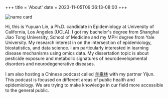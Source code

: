 +++
title = 'About'
date = 2023-11-05T09:36:13-08:00
+++

![name card](/img/name_card.png)

Hi, this is Yuyuan Lin, a Ph.D. candidate in Epidemiology at University of California, Los Angeles (UCLA). I got my bachelor's degree from Shanghai Jiao Tong University, School of Medicine and my MPH degree from Yale University. My research interest in on the intersection of epidemiology, biostatistics, and data science. I am particularly interested in learning disease mechanisms using omics data. My dissertation topic is about pesticide exposure and metabolic signatures of neurodevelopmental disorders and neurodegenerative diseases. 

I am also hosting a Chinese podcast called [羊乘林](https://www.xiaoyuzhoufm.com/podcast/624900e9f33bb86cde89b214) with my partner Yijun. This podcast is focused on different areas of public health and epidemiology. We are trying to make knowledge in our field more accessible to the general public.